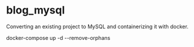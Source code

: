 # blog_mysql
Converting an existing project to MySQL and containerizing it with docker.

docker-compose up -d --remove-orphans